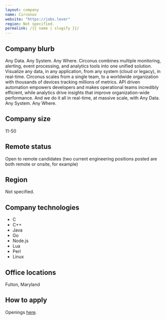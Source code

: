 ```yaml
---
layout: company
name: Circonus
website: "https://jobs.lever"
region: Not specified.
permalink: /{{ name | slugify }}/
---
```


## Company blurb

Any Data. Any System. Any Where. Circonus combines multiple monitoring, alerting, event processing, and analytics tools into one unified solution. Visualize any data, in any application, from any system (cloud or legacy), in real-time. Circonus scales from a single team, to a worldwide organization with thousands of devices tracking millions of metrics. API driven automation empowers developers and makes operational teams incredibly efficient, while analytics drive insights that improve organization-wide performance.
And we do it all in real-time, at massive scale, with Any Data. Any System. Any Where.

## Company size

11-50

## Remote status

Open to remote candidates (two current engineering positions posted are both remote or onsite, for example) 

## Region

Not specified. 

## Company technologies

* C
* C++
* Java
* Go
* Node.js
* Lua
* Perl
* Linux

## Office locations

Fulton, Maryland

## How to apply

Openings [here](https://jobs.lever.co/circonus).